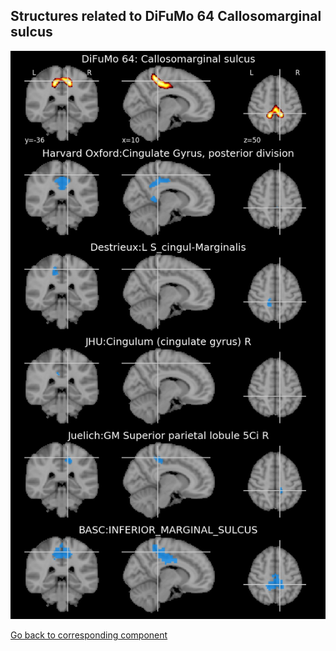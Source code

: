 


## Structures related to DiFuMo 64 Callosomarginal sulcus

![43](43.jpg "Structures related to DiFuMo 64 Callosomarginal sulcus")

[Go back to corresponding component](https://parietal-inria.github.io/DiFuMo/64/html/43.html)